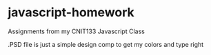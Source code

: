 javascript-homework
===================

Assignments from my CNIT133 Javascript Class

.PSD file is just a simple design comp to get my colors and type right
